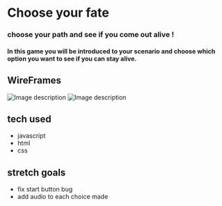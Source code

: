 # Choose your fate 
### choose your path and see if you come out alive !
#### In this game you will be introduced to your scenario and choose which option you want to see if you can stay alive. 

## WireFrames 
![Image description](https://i.imgur.com/QUG09uq.png)
![Image description](https://i.imgur.com/YyYKFEN.png)
## tech used 
* javascript 
* html
* css 
## stretch goals 
* fix start button bug 
* add audio to each choice made